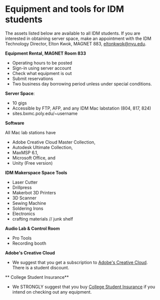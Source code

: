 # Equipment and tools for IDM students

The assets listed below are available to all IDM students. If you are interested in obtaining server space, make an appointment with the IDM Technology Director, Elton Kwok, MAGNET 883, eltonkwok@nyu.edu.

**Equipment Rental, MAGNET Room 833**
* Operating hours to be posted
* Sign-in using server account
* Check what equipment is out
* Submit reservations
* Two business day borrowing period unless under special conditions.

**Server Space**: 
* 10 gigs
* Accessible by FTP, AFP, and any IDM Mac labstation (804, 817, 824)
* sites.bxmc.poly.edu/~username

**Software**

All Mac lab stations have
* Adobe Creative Cloud Master Collection,
* Autodesk Ultimate Collection, 
* MaxMSP 6.1, 
* Microsoft Office, and 
* Unity (Free version)

**IDM Makerspace Space Tools**
* Laser Cutter
* Drillpress
* Makerbot 3D Printers
* 3D Scanner
* Sewing Machine
* Soldering Irons
* Electronics 
* crafting materials // junk shelf

**Audio Lab & Control Room**
* Pro Tools
* Recording booth

**Adobe's Creative Cloud**

* We suggest that you get a subscription to [Adobe's Creative Cloud](https://creative.adobe.com/plans). There is a student discount.

** College Student Insurance**
* We STRONGLY suggest that you buy [College Student Insurance](http://www.collegestudentinsurance.com/) if you intend on checking out any equipment.
